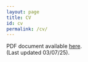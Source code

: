 ```yaml
---
layout: page
title: CV
id: cv
permalink: /cv/
---
```


PDF document available <a target="_blank" href="https://annabelledilustro.github.io/folder/CV_03-07-2025.pdf" >here</a>. <br>
(Last updated 03/07/25). 
